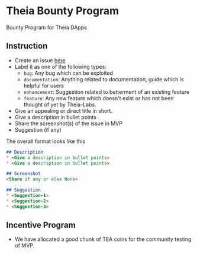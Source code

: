 # Theia Bounty Program

Bounty Program for Theia DApps

## Instruction

* Create an issue [here](https://github.com/Theia-Protocol/bounty-program/issues)
* Label it as one of the following types:
    - `bug`: Any bug which can be exploited
    - `documentation`: Anything related to documentation, guide which is helpful for users
    - `enhancement`: Suggestion related to betterment of an existing feature
    - `feature`: Any new feature which doesn't exist or has not been thought of yet by Theia-Labs.
* Give an appealing or direct title in short.
* Give a description in bullet points
* Share the screenshot(s) of the issue in MVP
* Suggestion (if any)

The overall format looks like this

```md
## Description
* <Give a description in bullet points>
* <Give a description in bullet points>

## Screenshot
<Share if any or else None>

## Suggestion
* <Suggestion-1>
* <Suggestion-2>
* <Suggestion-3>
```

## Incentive Program

* We have allocated a good chunk of TEA coins for the community testing of MVP.
